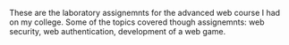 <p>These are the laboratory assignemnts for the advanced web course I had on my college. Some of the topics covered though assignemnts: web security, web authentication, development of a web game.</p>
